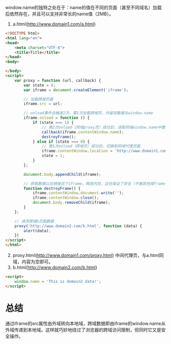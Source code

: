 window.name的独特之处在于：name的值在不同的页面（甚至不同域名）加载后依然存在，并且可以支持非常长的name值（2MB）。
1. a.html(http://www.domain1.com/a.html)
```html
<!DOCTYPE html>
<html lang="en">
<head>
    <meta charset="UTF-8">
    <title>Title</title>
</head>
<body>

</body>
<script>
    var proxy = function (url, callback) {
        var state = 0;
        var iframe = document.createElement('iframe');

        // 加载跨域页面
        iframe.src = url;

        // onload事件会触发2次，第1次加载跨域页，并留存数据与window.name
        iframe.onload = function () {
            if (state === 1) {
                // 第2次onload（同域proxy页）成功后，读取同域window.name中数据
                callback(iframe.contentWindow.name);
                destroyFrame();
            } else if (state === 0) {
                // 第1次onload（跨域页）成功后，切换到同域代理页面
                iframe.contentWindow.location = 'http://www.domain1.com/proxy.html';
                state = 1;
            }
        };

        document.body.appendChild(iframe);

        // 获取数据以后销毁这个iframe，释放内存，这也保证了安全（不被其他域frame js访问）
        function destroyFrame() {
            iframe.contentWindow.document.write('');
            iframe.contentWindow.close();
            document.body.removeChild(iframe);
        }
    };

    // 请求跨域b页面数据
    proxy('http://www.domain2.com/b.html', function (data) {
        alert(data);
    })
</script>
</html>
```
2. proxy.html(http://www.domain1.com/proxy.html)
中间代理页，与a.html同域，内容为空即可。
3. b.html(http://www.domain2.com/b.html)
```html
<script>
    window.name = 'This is domain2 data!';
</script>
```

# 总结
通过iframe的src属性由外域转向本地域，跨域数据即由iframe的window.name从外域传递到本地域。这样就巧妙地绕过了浏览器的跨域访问限制，但同时它又是安全操作。
